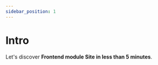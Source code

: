```yaml
---
sidebar_position: 1
---
```


#  Intro

Let's discover **Frontend module Site in less than 5 minutes**.

